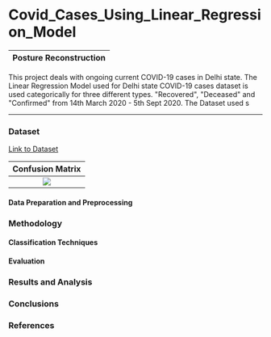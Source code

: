 # Covid_Cases_Using_Linear_Regression_Model

Posture Reconstruction   |  
:-------------------------:|

This project deals with ongoing current COVID-19 cases in Delhi state. The Linear Regression Model used for Delhi state COVID-19 cases dataset is used categorically for three different types. "Recovered", "Deceased" and "Confirmed" from 14th March 2020 - 5th Sept 2020. The Dataset used s 

---
### Dataset


[Link to Dataset](https://api.covid19india.org/states_daily.json)

Confusion Matrix   |  
:-------------------------:|
![](Plots/conf_mat.png) |

#### Data Preparation and Preprocessing


### Methodology

#### Classification Techniques


#### Evaluation


### Results and Analysis



### Conclusions

### References

